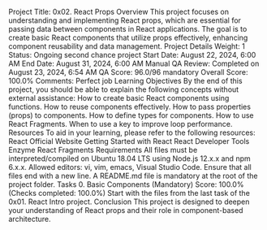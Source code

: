 Project Title: 0x02. React Props
Overview
This project focuses on understanding and implementing React props, which are essential for passing data between components in React applications. The goal is to create basic React components that utilize props effectively, enhancing component reusability and data management.
Project Details
Weight: 1
Status: Ongoing second chance project
Start Date: August 22, 2024, 6:00 AM
End Date: August 31, 2024, 6:00 AM
Manual QA Review: Completed on August 23, 2024, 6:54 AM
QA Score: 96.0/96 mandatory
Overall Score: 100.0%
Comments: Perfect job
Learning Objectives
By the end of this project, you should be able to explain the following concepts without external assistance:
How to create basic React components using functions.
How to reuse components effectively.
How to pass properties (props) to components.
How to define types for components.
How to use React Fragments.
When to use a key to improve loop performance.
Resources
To aid in your learning, please refer to the following resources:
React Official Website
Getting Started with React
React Developer Tools
Enzyme
React Fragments
Requirements
All files must be interpreted/compiled on Ubuntu 18.04 LTS using Node.js 12.x.x and npm 6.x.x.
Allowed editors: vi, vim, emacs, Visual Studio Code.
Ensure that all files end with a new line.
A README.md file is mandatory at the root of the project folder.
Tasks
0. Basic Components (Mandatory)
Score: 100.0% (Checks completed: 100.0%)
Start with the files from the last task of the 0x01. React Intro project.
Conclusion
This project is designed to deepen your understanding of React props and their role in component-based architecture. 

